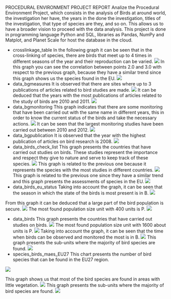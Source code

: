 PROCEDURAL ENVIRONMENT PROJECT REPORT
Analize the Procedural Environment Project, which consists in the analysis of Birds at around world, the investigation her have, the years in the done the investigation, titles of the investigation, that type of species are they, and so on. This allows us to have a broader vision to proceed with the data analysis.
This project is done in programming language Python and SQL, libraries as Pandas, NumPy and Matplot, and Planet Scale for host the database in the cloud.

-	crosslinkage_table
In the following graph it can be seen that in the cross-linking of species, there are birds that meet up to 4 times in different seasons of the year and their reproduction can be varied.
![](/images/Imagen1.png)
In this graph you can see the correlation between points 2.0 and 3.0 with respect to the previous graph, because they have a similar trend since this graph shows us the species found in the EU.
 ![](/images/Imagen2.png)
-	data_bgmeasures
It is observed that there are sites where up to 3 publications of articles related to bird studies are made.
 ![](/images/Imagen3.png)
It can be deduced that the years with the most publications of articles related to the study of birds are 2010 and 2011.
 ![](/images/Imagen4.png)
-	data_bgmonitoring
This graph indicates that there are some monitoring that have been carried out with the same name in different years, this in order to know the current status of the birds and take the necessary actions.
 ![](/images/Imagen5.png)
It can be seen that the largest monitoring studies have been carried out between 2010 and 2012.
 ![](/images/Imagen6.png)
-	data_bgpublication
It is observed that the year with the highest publication of articles on bird research is 2008.
 ![](/images/Imagen7.png)
-	data_birds_check_list
This graph presents the countries that have carried out studies on birds. These studies represent the importance and respect they give to nature and serve to keep track of these species.
 ![](/images/Imagen8.png)
This graph is related to the previous one because it represents the species with the most studies in different countries.
 ![](/images/Imagen9.png)
This graph is related to the previous one since they have a similar trend and this graph presents the assessments of species in the EU.
 ![](/images/Imagen10.png)
-	data_birds_eu_status
Taking into account the graph, it can be seen that the season in which the state of the birds is most present is in B.
 ![](/images/Imagen11.png)

From this graph it can be deduced that a large part of the bird population is secure.
 ![](/images/Imagen12.png)
The most found population size unit with 400 units is P.
 ![](/images/Imagen13.png)
-	data_birds
This graph presents the countries that have carried out studies on birds.
 ![](/images/Imagen14.png)
The most found population size unit with 1600 about units is P.
 ![](/images/Imagen15.png)
Taking into account the graph, it can be seen that the time when birds can be observed and monitored the most is in B.
 ![](/images/Imagen16.png)
This graph presents the sub-units where the majority of bird species are found.
 ![](/images/Imagen17.png)
-	species_birds_maes_EU27
This chart presents the number of bird species that can be found in the EU27 region.
 
![](/images/Imagen18.png)

This graph shows us that most of the bird species are found in areas with little vegetation.
 ![](/images/Imagen19.png)
This graph presents the sub-units where the majority of bird species are found.
 ![](/images/Imagen20.png)
